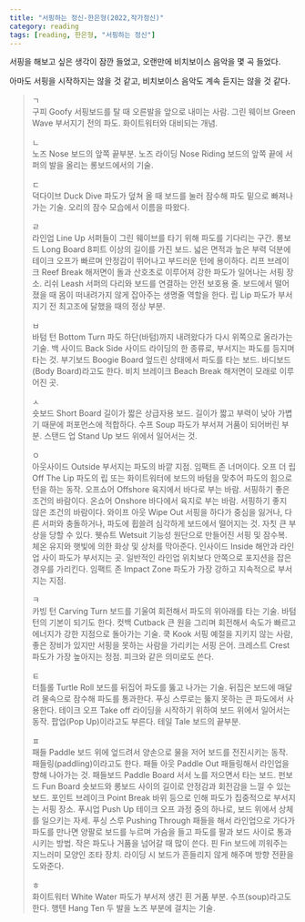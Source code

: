 ```yaml
---
title: "서핑하는 정신-한은형(2022,작가정신)"
category: reading
tags: [reading, 한은형, "서핑하는 정신"]
---
```


서핑을 해보고 싶은 생각이 잠깐 들었고, 오랜만에 비치보이스 음악을 몇 곡 들었다.

아마도 서핑을 시작하지는 않을 것 같고, 비치보이스 음악도 계속 듣지는 않을 것 같다.



> ㄱ  
> 구피 Goofy  서핑보드를 탈 때 오른발을 앞으로 내미는 사람.
> 그린 웨이브 Green Wave  부서지기 전의 파도. 화이트워터와 대비되는 개념.
>
> ㄴ  
> 노즈 Nose  보드의 앞쪽 끝부분.
> 노즈 라이딩 Nose Riding  보드의 앞쪽 끝에 서퍼의 발을 올리는 롱보드에서의 기술.
>
> ㄷ  
> 덕다이브 Duck Dive  파도가 덮쳐 올 때 보드를 눌러 잠수해 파도 밑으로 빠져나가는 기술. 오리의 잠수 모습에서 이름을 따왔다.
>
> ㄹ  
> 라인업 Line Up  서퍼들이 그린 웨이브를 타기 위해 파도를 기다리는 구간.
> 롱보드 Long Board  8피트 이상의 길이를 가진 보드. 넓은 면적과 높은 부력 덕분에 테이크 오프가 빠르며 안정감이 뛰어나고 부드러운 턴에 용이하다.
> 리프 브레이크 Reef Break  해저면이 돌과 산호초로 이루어져 강한 파도가 일어나는 서핑 장소.
> 리쉬 Leash  서퍼의 다리와 보드를 연결하는 안전 보호용 줄. 보드에서 떨어졌을 때 몸이 떠내려가지 않게 잡아주는 생명줄 역할을 한다.
> 립 Lip  파도가 부서지기 전 최고조에 달했을 때의 정상 부분.
>
> ㅂ  
> 바텀 턴 Bottom Turn  파도 하단(바텀)까지 내려왔다가 다시 위쪽으로 올라가는 기술.
> 백 사이드 Back Side  사이드 라이딩의 한 종류로, 부서지는 파도를 등지며 타는 것.
> 부기보드 Boogie Board  엎드린 상태에서 파도를 타는 보드. 바디보드(Body Board)라고도 한다.
> 비치 브레이크 Beach Break  해저면이 모래로 이루어진 곳.
>
> ㅅ  
> 숏보드 Short Board  길이가 짧은 상급자용 보드. 길이가 짧고 부력이 낮아 가볍기 때문에 퍼포먼스에 적합하다.
> 수프 Soup  파도가 부서져 거품이 되어버린 부분.
> 스탠드 업 Stand Up  보드 위에서 일어서는 것.
>
> ㅇ  
> 아웃사이드 Outside  부서지는 파도의 바깥 지점. 임팩트 존 너머이다.
> 오프 더 립 Off The Lip  파도의 립 또는 화이트워터에 보드의 바텀을 맞추어 파도의 힘으로 턴을 하는 동작.
> 오프쇼어 Offshore  육지에서 바다로 부는 바람. 서핑하기 좋은 조건의 바람이다.
> 온쇼어 Onshore  바다에서 육지로 부는 바람. 서핑하기 좋지 않은 조건의 바람이다.
> 와이프 아웃 Wipe Out  서핑을 하다가 중심을 잃거나, 다른 서퍼와 충돌하거나, 파도에 휩쓸려 심각하게 보드에서 떨어지는 것. 자칫 큰 부상을 당할 수 있다.
> 웻슈트 Wetsuit  기능성 원단으로 만들어진 서핑 및 잠수복. 체온 유지와 햇빛에 의한 화상 및 상처를 막아준다.
> 인사이드 Inside  해안과 라인업 사이 파도가 부서지는 곳. 일반적인 라인업 위치보다 안쪽으로 포지션을 잡은 경우를 가리킨다.
> 임팩트 존 Impact Zone  파도가 가장 강하고 지속적으로 부서지는 지점.
>
> ㅋ  
> 카빙 턴 Carving Turn  보드를 기울여 회전해서 파도의 위아래를 타는 기술. 바텀 턴의 기본이 되기도 한다.
> 컷백 Cutback  큰 원을 그리며 회전해서 속도가 빠르고 에너지가 강한 지점으로 돌아가는 기술.
> 쿡 Kook  서핑 예절을 지키지 않는 사람, 좋은 장비가 있지만 서핑을 못하는 사람을 가리키는 서핑 은어.
> 크레스트 Crest  파도가 가장 높아지는 정점. 피크와 같은 의미로도 쓴다.
>
> ㅌ  
> 터틀롤 Turtle Roll  보드를 뒤집어 파도를 뚫고 나가는 기술. 뒤집은 보드에 매달려 물속으로 잠수해 파도를 통과한다. 푸싱 스루로는 뚫지 못하는 큰 파도에서 사용한다.
> 테이크 오프 Take off  라이딩을 시작하기 위하여 보드 위에서 일어서는 동작. 팝업(Pop Up)이라고도 부른다.
> 테일 Tale  보드의 끝부분.
>
> ㅍ  
> 패들 Paddle  보드 위에 엎드려서 양손으로 물을 저어 보드를 전진시키는 동작. 패들링(paddling)이라고도 한다.
> 패들 아웃 Paddle Out  패들링해서 라인업을 향해 나아가는 것.
> 패들보드 Paddle Board  서서 노를 저으면서 타는 보드.
> 펀보드 Fun Board  숏보드와 롱보드 사이의 길이로 안정감과 회전감을 느낄 수 있는 보드.
> 포인트 브레이크 Point Break  바위 등으로 인해 파도가 집중적으로 부서지는 서핑 장소.
> 푸시업 Push Up  테이크 오프 과정 중의 하나로, 보드 위에서 상체를 일으키는 자세.
> 푸싱 스루 Pushing Through  패들을 해서 라인업으로 가다가 파도를 만나면 양팔로 보드를 누르며 가슴을 들고 파도를 팔과 보드 사이로 통과시키는 방법. 작은 파도나 거품을 넘어갈 때 많이 쓴다.
> 핀 Fin  보드에 끼워주는 지느러미 모양인 조타 장치. 라이딩 시 보드가 흔들리지 않게 해주며 방향 전환을 도와준다.
>
> ㅎ  
> 화이트워터 White Water  파도가 부서져 생긴 흰 거품 부분. 수프(soup)라고도 한다.
> 행텐 Hang Ten  두 발을 노즈 부분에 걸치는 기술.